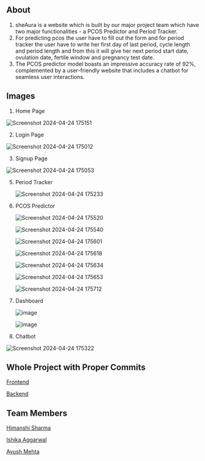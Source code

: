 ## About
1) sheAura is a website which is built by our major project team which have two major functionalities - a PCOS Predictor and Period Tracker.
2) For predicting pcos the user have to fill out the form and for period tracker the user have to write her first day of last period, cycle length and period length and from this it will give her next period start date, ovulation date, fertile window and pregnancy test date.
3) The PCOS predictor model boasts an impressive accuracy rate of 92%, complemented by a user-friendly website that
includes a chatbot for seamless user interactions.

## Images

1) Home Page
   
![Screenshot 2024-04-24 175151](https://github.com/himanshi-sharma-123/sheAura-PCOS-Predictor-And-Period-Tracker/assets/78066781/ba2e8d38-e68a-4e78-8c9a-adeec7ee2d40)

2) Login Page
   
![Screenshot 2024-04-24 175012](https://github.com/himanshi-sharma-123/sheAura-PCOS-Predictor-And-Period-Tracker/assets/78066781/8abbdde4-d39c-44a4-8201-2e0be5455242)

3) Signup Page
   
![Screenshot 2024-04-24 175053](https://github.com/himanshi-sharma-123/sheAura-PCOS-Predictor-And-Period-Tracker/assets/78066781/16321236-9ae9-417a-9341-09911cfbc0b4)

5) Period Tracker
   
   ![Screenshot 2024-04-24 175233](https://github.com/himanshi-sharma-123/sheAura-PCOS-Predictor-And-Period-Tracker/assets/78066781/956c1955-612a-482c-a1dc-9189384290b8)

7) PCOS Predictor

   ![Screenshot 2024-04-24 175520](https://github.com/himanshi-sharma-123/sheAura-PCOS-Predictor-And-Period-Tracker/assets/78066781/5ed825e5-fdb9-405c-9444-0e447b72760e)
   
   ![Screenshot 2024-04-24 175540](https://github.com/himanshi-sharma-123/sheAura-PCOS-Predictor-And-Period-Tracker/assets/78066781/cdb5270b-f96d-4e3f-ae0e-c54d469e96d0)
   
   ![Screenshot 2024-04-24 175601](https://github.com/himanshi-sharma-123/sheAura-PCOS-Predictor-And-Period-Tracker/assets/78066781/4e60dc5a-cbe7-4f7d-aebd-f118b16f9f5d)
   
   ![Screenshot 2024-04-24 175618](https://github.com/himanshi-sharma-123/sheAura-PCOS-Predictor-And-Period-Tracker/assets/78066781/0788af97-cedf-4e6b-992e-cb3820186b9c)
   
   ![Screenshot 2024-04-24 175634](https://github.com/himanshi-sharma-123/sheAura-PCOS-Predictor-And-Period-Tracker/assets/78066781/e20b8c3a-9b65-4bf2-9160-af6d073cdadc)
   
   ![Screenshot 2024-04-24 175653](https://github.com/himanshi-sharma-123/sheAura-PCOS-Predictor-And-Period-Tracker/assets/78066781/3e2d4924-18c5-46a0-9c20-ef60ea88ddcc)
   
   ![Screenshot 2024-04-24 175712](https://github.com/himanshi-sharma-123/sheAura-PCOS-Predictor-And-Period-Tracker/assets/78066781/77f6fcf0-72b0-4ed2-b14a-175dd5a9b093)

8) Dashboard

   ![image](https://github.com/himanshi-sharma-123/sheAura-PCOS-Predictor-And-Period-Tracker/assets/78066781/21419c1f-b9e3-48a8-89c7-130c29c1001f)

   ![image](https://github.com/himanshi-sharma-123/sheAura-PCOS-Predictor-And-Period-Tracker/assets/78066781/b0eac896-ac7e-420d-8c7f-14d228564176)


10) Chatbot

   ![Screenshot 2024-04-24 175322](https://github.com/himanshi-sharma-123/sheAura-PCOS-Predictor-And-Period-Tracker/assets/78066781/9516f1ee-8468-43fe-9482-73759473a102)

## Whole Project with Proper Commits

<a href="https://github.com/ishhcode/PCOS-frontend" target="_blank">Frontend</a>

<a href="https://github.com/ishhcode/PCOS_PREDICTION_APP" target="_blank">Backend</a>


## Team Members

<a href="https://github.com/himanshi-sharma-123" target="_blank">Himanshi Sharma</a>

<a href="https://github.com/ishhcode" target="_blank">Ishika Aggarwal</a>

<a href="https://github.com/Ayush-mehta-04" target="_blank">Ayush Mehta</a>


